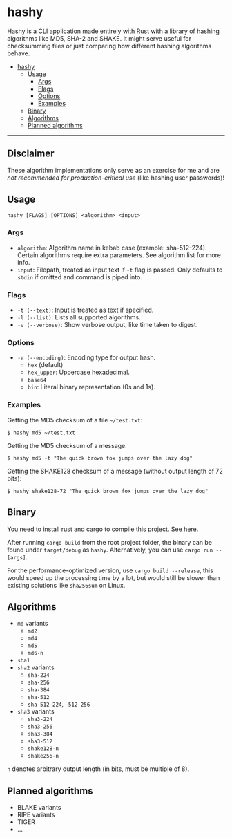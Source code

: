 # hashy

Hashy is a CLI application made entirely with Rust with a library of hashing algorithms like MD5, SHA-2 and SHAKE.
It might serve useful for checksumming files or just comparing how different hashing algorithms behave.

- [hashy](#hashy)
  - [Usage](#usage)
    - [Args](#args)
    - [Flags](#flags)
    - [Options](#options)
    - [Examples](#examples)
  - [Binary](#binary)
  - [Algorithms](#algorithms)
  - [Planned algorithms](#planned-algorithms)

* * *

## Disclaimer

These algorithm implementations only serve as an exercise for me and are _not recommended for production-critical
use_ (like hashing user passwords)!

## Usage

`hashy [FLAGS] [OPTIONS] <algorithm> <input>`

### Args
- `algorithm`: Algorithm name in kebab case (example: sha-512-224).
  Certain algorithms require extra parameters. See algorithm list for more info.
- `input`: Filepath, treated as input text if `-t` flag is passed.
  Only defaults to `stdin` if omitted and command is piped into.

### Flags
- `-t (--text)`: Input is treated as text if specified.
- `-l (--list)`: Lists all supported algorithms.
- `-v (--verbose)`: Show verbose output, like time taken to digest.

### Options
- `-e (--encoding)`: Encoding type for output hash.
  - `hex` (default)
  - `hex_upper`: Uppercase hexadecimal.
  - `base64`
  - `bin`: Literal binary representation (0s and 1s).

### Examples

Getting the MD5 checksum of a file `~/test.txt`:

```console
$ hashy md5 ~/test.txt
```

Getting the MD5 checksum of a message:

```console
$ hashy md5 -t "The quick brown fox jumps over the lazy dog"
```

Getting the SHAKE128 checksum of a message (without output length of 72 bits):

```console
$ hashy shake128-72 "The quick brown fox jumps over the lazy dog"
```

## Binary

You need to install rust and cargo to compile this project. [See here](https://www.rust-lang.org/tools/install).

After running `cargo build` from the root project folder, the binary can be found under `target/debug` as `hashy`. Alternatively, you can use `cargo run -- [args]`. 

For the performance-optimized version, use `cargo build --release`, this would speed up the processing time by a lot, but would still be slower than existing solutions like `sha256sum` on Linux.

## Algorithms

- `md` variants
  - `md2`
  - `md4`
  - `md5`
  - `md6-n`
- `sha1`
- `sha2` variants
  - `sha-224`
  - `sha-256`
  - `sha-384`
  - `sha-512`
  - `sha-512-224`, `-512-256`
- `sha3` variants
  - `sha3-224`
  - `sha3-256`
  - `sha3-384`
  - `sha3-512`
  - `shake128-n`
  - `shake256-n`

`n` denotes arbitrary output length (in bits, must be multiple of 8).

## Planned algorithms

- BLAKE variants
- RIPE variants
- TIGER
- ...
